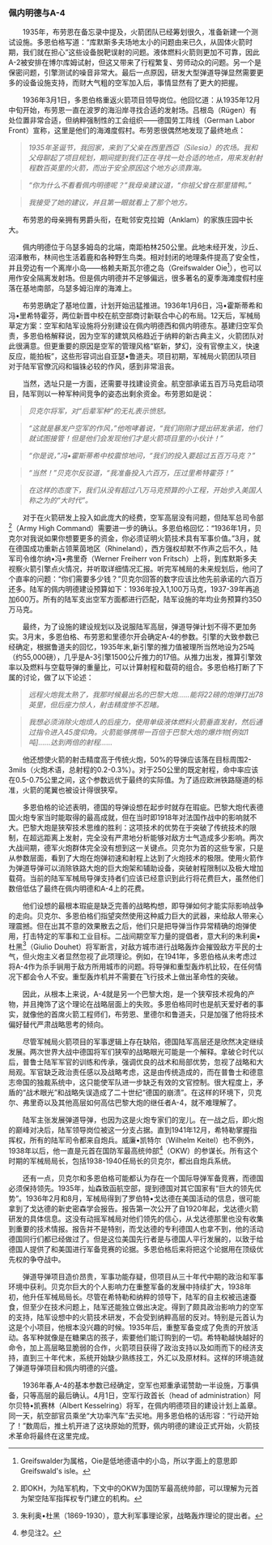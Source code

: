 ### 佩内明德与A-4

　　1935年，布劳恩在备忘录中提及，火箭团队已经筹划很久，准备新建一个测试设施。多恩伯格写道：“库默斯多夫场地太小的问题由来已久，从固体火箭时期，我们就在担心”这些设备脱靶误射的问题。液体燃料火箭则更加不可靠，因此A-2被安排在博尔库姆试射，但这又带来了行程繁复、劳师动众的问题。另一个是保密问题，引擎测试的噪音非常大。最后一点原因，研发大型弹道导弹显然需要更多的设备设施支持，而财大气粗的空军加入后，事情显然有了更大的把握。

　　1936年3月1日，多恩伯格重返火箭项目领导岗位。他回忆道：从1935年12月中旬开始，布劳恩一直在波罗的海沿岸寻找合适的发射场。吕根岛（Rügen）有处位置非常合适，但纳粹强制性的工会组织——德国劳工阵线（German Labor Front）宣称，这里是他们的海滩度假村。布劳恩很偶然地发现了最终地点：

> *1935年圣诞节，我回家，来到了父亲在西里西亞（Silesia）的农场。我和父母聊起了项目规划，期间提到我们正在寻找一处合适的地点，用来发射射程数百英里的火箭，而出于安全原因这个地方必须靠海。*

> *“你为什么不看看佩内明德呢？”我母亲建议道，“你祖父曾在那里猎鸭。”*

> *我接受了她的建议，并且第一眼就看上了那个地方。*

　　布劳恩的母亲拥有男爵头衔，在毗邻安克拉姆（Anklam）的家族庄园中长大。

　　佩内明德位于乌瑟多姆岛的北端，南距柏林250公里。此地未经开发，沙丘、沼泽散布，林间也生活着鹿和各种野生鸟类。相对封闭的地理条件提高了安全性，并且旁边有一个离岸小岛——格赖夫斯瓦尔德之岛（Greifswalder Oie[^1]），也可以用作安全隔离发射场。但是佩内明德并不足够偏远，很多著名的夏季海滩度假村座落在基地南部，乌瑟多姆沿岸的海滩上。

　　布劳恩确定了基地位置，计划开始迅猛推进。1936年1月6日，冯•霍斯蒂希和冯•里希特霍芬，两位新晋中校在航空部商讨新联合中心的布局。12天后，军械局草定方案：空军和陆军设施将分别建设在佩内明德西和佩内明德东。基建归空军负责，多恩伯格解释说，因为空军的建筑风格趋近于纳粹的新古典主义，火箭团队对此很满意。但更重要的原因是空军的管理风格“崭新，梦幻，没有官僚主义，快速反应，能拍板”，这些形容词出自亚瑟•鲁道夫。项目初期，军械局火箭团队项目对于陆军官僚沉闷和锱铢必较的作风，感到非常沮丧。

　　当然，选址只是一方面，还需要寻找建设资金。航空部承诺五百万马克启动项目，陆军则以一种军种间竞争的姿态出剩余资金。布劳恩如是说：

> *贝克尔将军，对“后辈军种”的无礼表示愤怒。*

> *“这就是暴发户空军的作风，”他咆哮着说，“我们刚刚才提出研发承诺，他们就试图接管！但是他们会发现他们才是火箭项目里的小伙计！”*

> *“你是说，”冯•霍斯蒂希中校震惊地问，“我们的投入要超过五百万马克？”*

> *“当然！”贝克尔反驳道，“我准备投入六百万，压过里希特霍芬！”*

> *在这样的态度下，我们从没有超过八万马克预算的小工程，开始步入美国人称之为的“大时代”。*

　　对于在火箭研发上投入如此庞大的经费，空军高层没有问题，但陆军总司令部[^2]（Army High Command）需要进一步的确认。多恩伯格回忆：“1936年1月，贝克尔对我说如果你想要更多的资金，你必须证明火箭技术具有军事价值。”3月，就在德国成功重新占领莱茵地区（Rhineland），西方强权却默不作声之后不久，陆军司令维尔纳•冯•弗里奇（Werner Freiherr von Fritsch）上将，到库默斯多夫视察火箭引擎点火情况，并听取详细情况汇报。听完军械局的未来规划后，他问了个直率的问题：“你们需要多少钱？”贝克尔回答的数字应该比他先前承诺的六百万还多。陆军的佩内明德建设预算如下：1936年投入1,100万马克，1937-39年再追加600万。所有的陆军支出空军方面都进行匹配，陆军设施的年均业务预算约350万马克。

　　最终，为了设施的建设规划以及说服陆军高层，弹道导弹计划不得不更加务实。3月末，多恩伯格、布劳恩和里德尔开会确定A-4的参数。引擎的大致参数已经确定，根据鲁道夫的回忆，1935年末,新引擎的推力值被理所当然地设为25吨（约55,000磅），几乎是A-3引擎1500公斤推力的17倍。从推力出发，推算引擎效率以及燃料与空载导弹的重量比，可以计算射程和载荷的组合。多恩伯格打断了下属的讨论，做了以下论述：

> *远程火炮我太熟了，我那时候最出名的巴黎大炮……能将22磅的炮弹打出78英里，但后座力惊人，射击精度惨不忍睹。*

> *我想必须消除火炮烦人的后座力，使用单级液体燃料火箭垂直发射，然后通过指令进入45度仰角。火箭能够携带一百倍于巴黎大炮的爆炸物[例如1吨]……达到两倍的射程……*

　　他还想使火箭的射击精度高于传统火炮，50%的导弹应该落在目标周围2-3mils（火炮术语，总射程的0.2-0.3%）。对于250公里的既定射程，命中率应该在0.5-0.75公里之间，这个参数远优于最终的实际值。为了适应欧洲铁路隧道的标准，火箭的尾翼也被设计得很狭窄。

　　多恩伯格的论述表明，德国的导弹设想在起步时就存在瑕疵。巴黎大炮代表德国火炮专家当时能取得的最高成就，但在当时即1918年对法国作战中的影响就不大。巴黎大炮是狭窄技术思维的胜利：这项技术的优势在于突破了传统技术的限制，在超远距离上发射，完全没有严肃地分析能够对敌方士气造成多少影响。两次大战间期，德军火炮群体完全没有想到这一关键点。贝克尔为首的这些专家，只是从参数层面，看到了大炮在炮弹初速和射程上达到了火炮技术的极限。使用火箭作为弹道导弹可以消除铁路大炮的巨大炮架和辅助设备，突破射程限制以及极大增加载荷。当前的陆军军械局导弹支持者们应该已经意识到此行将花费巨大，虽然他们数倍低估了最终在佩内明德和A-4上的花费。

　　他们设想的最根本瑕疵是缺乏完善的战略构想，即导弹如何才能实际影响战争的走向。贝克尔、多恩伯格们指望突然使用这种威力巨大的武器，来给敌人带来心理震撼。但在出其不意的效果散去之后，他们只是把导弹当作异常精确的炮弹使用，打击特定的军事和工业目标。二战间期空军力量的提倡者，意大利的朱利奥•杜黑[^3]（Giulio Douhet）将军断言，对敌方城市进行战略轰炸会摧毁敌方平民的士气，但火炮主义者显然忽视了此项理论。例如，在1941年，多恩伯格从未考虑过将A-4作为杀手锏用于敌方所用城市的问题。将导弹和重型轰炸机比较，在任何情况下都会令人不安。重型轰炸机并不需要在飞行技术上做出革命性的突破。

　　因此，从根本上来说，A-4就是另一个巴黎大炮，是一个狭窄技术视角的产物，并且掩饰了这个理论在战略层面上的失败。多恩伯格同时也是航天爱好者的事实，就像他的首席火箭工程师们，布劳恩、里德尔和鲁道夫，只是加强了他将技术偏好替代严肃战略思考的倾向。

　　尽管军械局火箭项目的军事逻辑上存在缺陷，德国陆军高层还是欣然决定继续发展。两次世界大战中德国将军们狭窄的战略眼光可能是一个解释。拿破仑时代以后，普鲁士陆军军官的训练和传承，强调优良的战术和局部优势，忽视了战略和大局观。军官缺乏政治责任感以及战略考虑，这是由传统造成的，而在普鲁士和德意志帝国的独裁系统中，这只能使军队进一步缺乏有效的文官控制。很大程度上，矛盾的“战术眼光”和战略失误造成了二十世纪“德国的崩溃”。在这样的环境下，贝克尔、弗里奇以及其他高层如何高估巴黎大炮的继任者A-4，就不难理解了。

　　陆军主张发展弹道导弹，也因为这是火炮专家们的宠儿。在一战之后，即火炮的巅峰对决后，陆军领导岗位被这一分支占据。直到1941年12月，希特勒掌握指挥权，所有的陆军司令都来自炮兵。威廉•凯特尔（Wilhelm Keitel）也不例外，1938年以后，他一直是元首在国防军最高统帅部[^4]（OKW）的参谋长。所有这个时期的军械局局长，包括1938-1940任局长的贝克尔，都出自炮兵系统。

　　还有一点，贝克尔和多恩伯格可能都认为存在一个国际导弹军备竞赛，而德国必须保持领先。1935年，灿森致函航空部，提到德国对其它国家有“巨大的领先优势”。1936年2月和8月，军械局得到了罗伯特•戈达德在美国活动的信息，很可能拿到了戈达德的新史密森学会报告。报告第一次公开了自1920年起，戈达德火箭研发的具体信息。这没有动摇军械局对他们领先的信心，从戈达德那里也没有收集到重要的技术情报。报告并不是特别，而戈达德的专利德国人也拿不到，他的活动德国同行们都已经做过了。但是这位美国先行者是与德国人平行发展的，以致于给德国人提供了和美国进行军备竞赛的论据。多恩伯格后来将把这个论据用在顶级优先权的争夺战中。

　　弹道导弹项目造价昂贵，军事功能存疑，但项目从三十年代中期的政治和军事环境中获利。贝克尔巨大的个人影响力在重整军备的发展中持续扩大，1938年初，他升任军械局局长。尽管在希特勒和纳粹的领导下，陆军的自主权被迅速蚕食，但至少在技术问题上，陆军还能独立做出决定。得到了颇具政治影响力的空军的支持，陆军设想中的火箭技术研发，不会受到纳粹高层的反对。特别是元首认为这是个小项目，他根本没兴趣的时候。1935年后，重整军备变成了免责的开放活动。各军种就像是在糖果店的孩子，索要他们能订购到的一切。希特勒越快越好的命令，加上高层略显脆弱的合作，火箭项目获得了政治支持以及如雨而下的经济支持，直到三十年代末，系统开始缺少熟练技工，外汇以及原材料。这样的环境造就了弹道导弹项目和佩内明德的兴盛。

　　1936年春,A-4的基本参数已经确定，空军也郑重承诺赞助一半设施，万事俱备，只等高层的最后确认。4月1日，空军行政首长（head of administration）阿尔贝特•凯赛林（Albert Kesselring）将军，在佩内明德项目的建设计划上盖章。同一天，航空部官员乘坐“大功率汽车”去买地。用多恩伯格的话形容：“行动开始了！”数周后，推土机开进了这块原始的荒野，佩内明德的建设正式开始，火箭技术革命将最终在这里完成。

[^1]: Greifswalder为属格，Oie是低地德语中的小岛，所以字面上的意思即Greifswald's isle。
[^2]: 即OKH，为陆军机构，下文中的OKW为国防军最高统帅部，可以理解为元首为架空陆军指挥权专门建立的机构。
[^3]: 朱利奥•杜黑（1869-1930），意大利军事理论家，战略轰炸理论的提出者。
[^4]: 参见注2。


